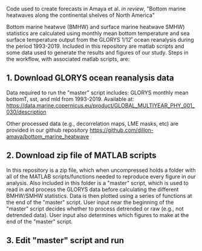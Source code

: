 Code used to create forecasts in Amaya et al. _in review_, "Bottom marine heatwaves along the continental shelves of North America"

Bottom marine heatwve (BMHW) and surface marine heatwave SMHW) statistics are calculated using monthly mean bottom temperature and sea surface temperature output from the GLORYS 1/12˚ ocean reanalysis during the period 1993-2019. Included in this repository are matlab scripts and some data used to generate the results and figures of our study. Steps in the workflow, with associated matlab scripts, are:

## 1. Download GLORYS ocean reanalysis data

Data required to run the "master" script includes: GLORYS monthly mean bottomT, sst, and mld from 1993-2019. Available at: https://data.marine.copernicus.eu/product/GLOBAL_MULTIYEAR_PHY_001_030/description

Other processed data (e.g., decorrelation maps, LME masks, etc) are provided in our github repository https://github.com/dillon-amaya/bottom_marine_heatwave

## 2. Download zip file of MATLAB scripts

In this repository is a zip file, which when uncompressed holds a folder with all of the MATLAB scripts/functions needed to reproduce every figure in our analysis. Also included in this folder is a "master" script, which is used to read in and process the GLORYS data before calculating the different BMHW/SMHW statistics. Data is then plotted using a series of functions at the end of the "master" script. User input near the beginning of the "master" script decides whether to process detrended or raw (e.g., not detrended data). User input also determines which figures to make at the end of the "master" script.

## 3. Edit "master" script and run
